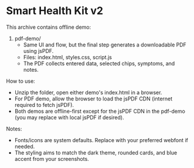 Smart Health Kit v2
===================

This archive contains offline demo:

1) pdf-demo/
   - Same UI and flow, but the final step generates a downloadable PDF using jsPDF.
   - Files: index.html, styles.css, script.js
   - The PDF collects entered data, selected chips, symptoms, and notes.

How to use:
- Unzip the folder, open either demo's index.html in a browser.
- For PDF demo, allow the browser to load the jsPDF CDN (internet required to fetch jsPDF).
- Both demos are offline-first except for the jsPDF CDN in the pdf-demo (you may replace with local jsPDF if desired).

Notes:
- Fonts/icons are system defaults. Replace with your preferred webfont if needed.
- The styling aims to match the dark theme, rounded cards, and blue accent from your screenshots.
